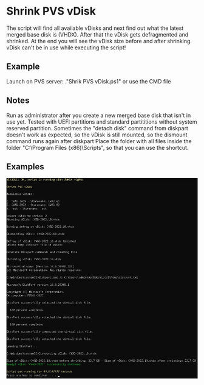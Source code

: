 # Shrink PVS vDisk
The script will find all available vDisks and next find out what the latest merged base disk is (VHDX). After that the vDisk gets defragmented and shrinked. At the end you will see the vDisk size before and after shrinking. vDisk can't be in use while executing the script!

## Example
Launch on PVS server: ."Shrik PVS vDisk.ps1" or use the CMD file
    
## Notes
Run as administrator after you create a new merged base disk that isn't in use yet. Tested with UEFI partitions and standard partititions without system reserved partition. Sometimes the "detach disk" command from diskpart doesn't work as expected, so the vDisk is still mounted, so the dismount command runs again after diskpart
Place the folder with all files inside the folder "C:\Program Files (x86)\Scripts", so that you can use the shortcut.

## Examples
![Versions](https://github.com/Mohrpheus78/Citrix/blob/main/PVS/vDisk%20Shrink/Images/PVS-Shrink.png)